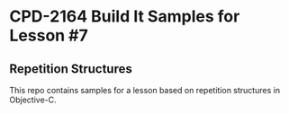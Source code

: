 # CPD-2164 Build It Samples for Lesson #7
## Repetition Structures

This repo contains samples for a lesson based on repetition structures in Objective-C.